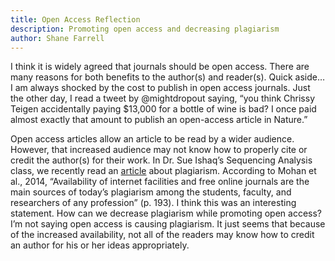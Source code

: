 ```yaml
---
title: Open Access Reflection
description: Promoting open access and decreasing plagiarism
author: Shane Farrell
---
```


I think it is widely agreed that journals should be open access. There are many reasons for both benefits to the author(s) and reader(s). Quick aside… I am always shocked by the cost to publish in open access journals. Just the other day, I read a tweet by @mightdropout saying, “you think Chrissy Teigen accidentally paying $13,000 for a bottle of wine is bad? I once paid almost exactly that amount to publish an open-access article in Nature.” 

Open access articles allow an article to be read by a wider audience. However, that increased audience may not know how to properly cite or credit the author(s) for their work. In Dr. Sue Ishaq’s Sequencing Analysis class, we recently read an [article](https://www.ajol.info/index.php/amhsr/article/view/112282) about plagiarism. According to Mohan et al., 2014, “Availability of internet facilities and free online journals are the main sources of today’s plagiarism among the students, faculty, and researchers of any profession” (p. 193). I think this was an interesting statement. How can we decrease plagiarism while promoting open access? I’m not saying open access is causing plagiarism. It just seems that because of the increased availability, not all of the readers may know how to credit an author for his or her ideas appropriately. 



